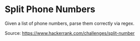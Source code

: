 Split Phone Numbers
==================

Given a list of phone numbers, parse them correctly via regex.

Source: https://www.hackerrank.com/challenges/split-number